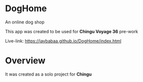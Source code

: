 # DogHome

An online dog shop

This app was created to be used for **Chingu Voyage 36** pre-work

Live-link: https://jaybabaa.github.io/DogHome/index.html

# Overview

It was created as a solo project for **Chingu**




